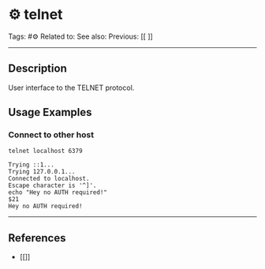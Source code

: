 # ⚙️ telnet
Tags: #⚙️ 
Related to: 
See also: 
Previous: [[ ]]

---
## Description

User interface to the TELNET protocol.

## Usage Examples

### Connect to other host

	telnet localhost 6379

```
Trying ::1...
Trying 127.0.0.1...
Connected to localhost.
Escape character is '^]'.
echo "Hey no AUTH required!"
$21
Hey no AUTH required!
```
	
---
## References

- [[]]